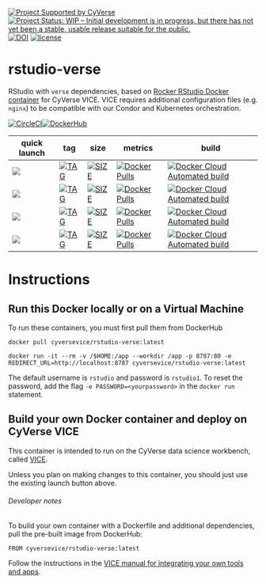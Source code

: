 [![Project Supported by CyVerse](https://img.shields.io/badge/Supported%20by-CyVerse-blue.svg)](https://learning.cyverse.org/projects/vice/en/latest/) [![Project Status: WIP – Initial development is in progress, but there has not yet been a stable, usable release suitable for the public.](https://www.repostatus.org/badges/latest/wip.svg)](https://www.repostatus.org/#wip) [![DOI](https://zenodo.org/badge/DOI/10.5281/zenodo.3246938.svg)](https://doi.org/10.5281/zenodo.3246938) [![license](https://img.shields.io/badge/license-GPLv2-blue.svg)](https://opensource.org/licenses/GPL-2.0)

# rstudio-verse

RStudio with `verse` dependencies, based on [Rocker RStudio Docker container](https://hub.docker.com/r/rocker/verse) for CyVerse VICE. VICE requires additional configuration files (e.g. `nginx`) to be compatible with our Condor and Kubernetes orchestration. 

[![CircleCI](https://circleci.com/gh/cyverse-vice/rstudio-verse.svg?style=svg)](https://circleci.com/gh/cyverse-vice/rstudio-verse)[![DockerHub](https://img.shields.io/badge/DockerHub-brightgreen.svg?style=popout&logo=Docker)](https://hub.docker.com/r/cyversevice/rstudio-base)


quick launch | tag | size | metrics | build | 
------------ | --- | ---- | ------- | ------|
<a href="https://de.cyverse.org/de/?type=quick-launch&quick-launch-id=b548d3e2-3310-45ae-8b1f-78e8cce2cfaf&app-id=3548f43a-bed1-11e9-af16-008cfa5ae621" target="_blank"><img src="https://de.cyverse.org/Powered-By-CyVerse-blue.svg"></a> | [![TAG](https://images.microbadger.com/badges/version/cyversevice/shiny-verse.svg)](https://microbadger.com/images/cyversevice/shiny-verse) | [![SIZE](https://images.microbadger.com/badges/image/cyversevice/shiny-verse.svg)](https://microbadger.com/images/cyversevice/shiny-verse) | [![Docker Pulls](https://img.shields.io/docker/pulls/cyversevice/rstudio-verse?color=blue&logo=docker&logoColor=white)](https://hub.docker.com/r/cyversevice/rstudio-verse) | [![Docker Cloud Automated build](https://img.shields.io/docker/cloud/automated/cyversevice/rstudio-verse?color=blue&logo=docker&logoColor=white)](https://hub.docker.com/r/cyversevice/rstudio-verse) 
<a href="https://de.cyverse.org/de/?type=quick-launch&quick-launch-id=b548d3e2-3310-45ae-8b1f-78e8cce2cfaf&app-id=3548f43a-bed1-11e9-af16-008cfa5ae621" target="_blank"><img src="https://de.cyverse.org/Powered-By-CyVerse-blue.svg"></a> | [![TAG](https://images.microbadger.com/badges/version/cyversevice/shiny-verse:3.5.3.svg)](https://microbadger.com/images/cyversevice/shiny-verse:3.5.3) | [![SIZE](https://images.microbadger.com/badges/image/cyversevice/shiny-verse:3.5.3.svg)](https://microbadger.com/images/cyversevice/shiny-verse:3.5.3) | [![Docker Pulls](https://img.shields.io/docker/pulls/cyversevice/rstudio-verse?color=blue&logo=docker&logoColor=white)](https://hub.docker.com/r/cyversevice/rstudio-verse) | [![Docker Cloud Automated build](https://img.shields.io/docker/cloud/automated/cyversevice/rstudio-verse?color=blue&logo=docker&logoColor=white)](https://hub.docker.com/r/cyversevice/rstudio-verse)
<a href="https://de.cyverse.org/de/?type=quick-launch&quick-launch-id=b548d3e2-3310-45ae-8b1f-78e8cce2cfaf&app-id=3548f43a-bed1-11e9-af16-008cfa5ae621" target="_blank"><img src="https://de.cyverse.org/Powered-By-CyVerse-blue.svg"></a> | [![TAG](https://images.microbadger.com/badges/version/cyversevice/shiny-verse:3.6.0.svg)](https://microbadger.com/images/cyversevice/shiny-verse:3.6.0) | [![SIZE](https://images.microbadger.com/badges/image/cyversevice/shiny-verse:3.6.0.svg)](https://microbadger.com/images/cyversevice/shiny-verse:3.6.0) | [![Docker Pulls](https://img.shields.io/docker/pulls/cyversevice/rstudio-verse?color=blue&logo=docker&logoColor=white)](https://hub.docker.com/r/cyversevice/rstudio-verse) | [![Docker Cloud Automated build](https://img.shields.io/docker/cloud/automated/cyversevice/rstudio-verse?color=blue&logo=docker&logoColor=white)](https://hub.docker.com/r/cyversevice/rstudio-verse) 
<a href="https://de.cyverse.org/de/?type=quick-launch&quick-launch-id=97782f8c-8c6f-4969-8c4e-2dd9d5bf5f96&app-id=a8b21a2c-e6f4-11ea-844a-008cfa5ae621" target="_blank"><img src="https://de.cyverse.org/Powered-By-CyVerse-blue.svg"></a> | [![TAG](https://images.microbadger.com/badges/version/cyversevice/shiny-verse:3.6.3.svg)](https://microbadger.com/images/cyversevice/shiny-verse:3.6.3) | [![SIZE](https://images.microbadger.com/badges/image/cyversevice/shiny-verse:3.6.3.svg)](https://microbadger.com/images/cyversevice/shiny-verse:3.6.3) | [![Docker Pulls](https://img.shields.io/docker/pulls/cyversevice/rstudio-verse?color=blue&logo=docker&logoColor=white)](https://hub.docker.com/r/cyversevice/rstudio-verse) | [![Docker Cloud Automated build](https://img.shields.io/docker/cloud/automated/cyversevice/rstudio-verse?color=blue&logo=docker&logoColor=white)](https://hub.docker.com/r/cyversevice/rstudio-verse)

# Instructions

## Run this Docker locally or on a Virtual Machine

To run these containers, you must first pull them from DockerHub

```
docker pull cyversevice/rstudio-verse:latest
```

```
docker run -it --rm -v /$HOME:/app --workdir /app -p 8787:80 -e REDIRECT_URL=http://localhost:8787 cyversevice/rstudio-verse:latest
```

The default username is `rstudio` and password is `rstudio1`. To reset the password, add the flag `-e PASSWORD=<yourpassword>` in the `docker run` statement.

## Build your own Docker container and deploy on CyVerse VICE

This container is intended to run on the CyVerse data science workbench, called [VICE](https://cyverse-visual-interactive-computing-environment.readthedocs-hosted.com/en/latest/index.html). 

Unless you plan on making changes to this container, you should just use the existing launch button above. 

###### Developer notes

To build your own container with a Dockerfile and additional dependencies, pull the pre-built image from DockerHub:

```
FROM cyversevice/rstudio-verse:latest
```

Follow the instructions in the [VICE manual for integrating your own tools and apps](https://cyverse-visual-interactive-computing-environment.readthedocs-hosted.com/en/latest/developer_guide/building.html).
